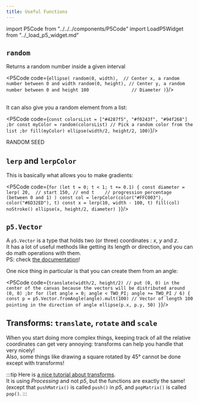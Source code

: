```yaml
---
title: Useful Functions
---
```

import P5Code from "../../../components/P5Code"
import LoadP5Widget from "../_load_p5_widget.md"

<LoadP5Widget/>

## `random`

Returns a random number inside a given interval

<P5Code code={`
ellipse(
    random(0, width),  // Center x, a random number between 0 and width
    random(0, height), // Center y, a random number between 0 and height
    100                // Diameter
)
`}/>
<br/>
<br/>

It can also give you a random element from a list:

<P5Code code={`
const colorsList = ["#4287f5", "#f0243f", "#94f268"]
;br
const myColor = random(colorsList) // Pick a random color from the list
;br
fill(myColor)
ellipse(width/2, height/2, 100)
`}/>

RANDOM SEED

## `lerp` and `lerpColor`

This is basically what allows you to make gradients:

<P5Code code={`
for (let t = 0; t < 1; t += 0.1) {
    const diameter = lerp(
      20,  // start
      150, // end
      t    // progression percentage (between 0 and 1)
    )
    const col = lerpColor(color("#FFC003"), color("#6D32ED"), t)
    const x = lerp(10, width - 100, t)
    fill(col)
    noStroke()
    ellipse(x, height/2, diameter)
}
`}/>

## `p5.Vector`

A `p5.Vector` is a type that holds two (or three) coordinates : *x*, *y* and *z*.<br/>
It has a lot of useful methods like getting its length or direction, and you can do math operations with them.<br/>
PS: check [the documentation](https://p5js.org/reference/#/p5.Vector)!

One nice thing in particular is that you can create them from an angle:

<P5Code code={`
translate(width/2, height/2) // put (0, 0) in the center of the canvas because the vectors will be distributed around (0, 0)
;br
for (let angle = 0; angle < TWO_PI; angle += TWO_PI / 6) {
    const p = p5.Vector.fromAngle(angle).mult(100) // Vector of length 100 pointing in the direction of angle
    ellipse(p.x, p.y, 50)
}
`}/>



## Transforms: `translate`, `rotate` and `scale`

When you start doing more complex things, keeping track of all the relative coordinates can get very annoying: transforms can help you handle that very nicely!<br/>
Also, some things like drawing a square rotated by 45° cannot be done except with transforms!

:::tip
Here is [a nice tutorial about transforms](https://processing.org/tutorials/transform2d/).<br/>
It is using *Processing* and not *p5*, but the functions are exactly the same!
(except that `pushMatrix()` is called `push()` in *p5*, and `popMatrix()` is called `pop()`.
:::